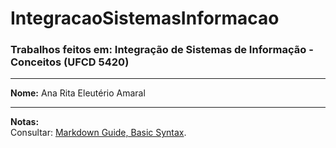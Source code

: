 # IntegracaoSistemasInformacao

### Trabalhos feitos em: Integração de Sistemas de Informação - Conceitos (UFCD 5420)

---

**Nome:** Ana Rita Eleutério Amaral
___

**Notas:**  
Consultar: [Markdown Guide, Basic Syntax](https://www.markdownguide.org/basic-syntax).
